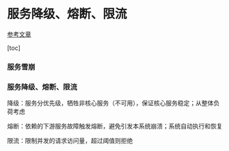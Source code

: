 # 服务降级、熔断、限流

[参考文章](https://juejin.cn/post/6844903838231576589)

[toc]

### 服务雪崩

### 服务降级、熔断、限流



降级：服务分优先级，牺牲非核心服务（不可用），保证核心服务稳定；从整体负荷考虑

熔断：依赖的下游服务故障触发熔断，避免引发本系统崩溃；系统自动执行和恢复

限流：限制并发的请求访问量，超过阈值则拒绝

